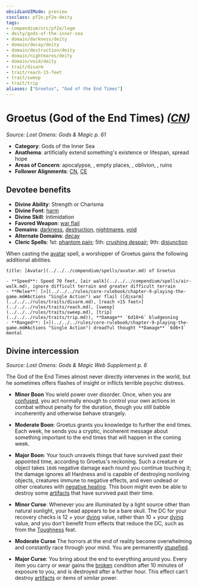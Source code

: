 ```yaml
---
obsidianUIMode: preview
cssclass: pf2e,pf2e-deity
tags:
- compendium/src/pf2e/logm
- deity/gods-of-the-inner-sea
- domain/darkness/deity
- domain/decay/deity
- domain/destruction/deity
- domain/nightmares/deity
- domain/void/deity
- trait/disarm
- trait/reach-15-feet
- trait/sweep
- trait/trip
aliases: ["Groetus", "God of the End Times"]
---
```

# Groetus (God of the End Times) *([CN](../../../Rules/traits/chaotic-neutral-b1.md))*  
*Source: Lost Omens: Gods & Magic p. 61*  

- **Category**: Gods of the Inner Sea
- **Anathema**: artificially extend something's existence or lifespan, spread hope
- **Areas of Concern**: apocalypse, , empty places, , oblivion, , ruins
- **Follower Alignments**: [CN](../../../Rules/traits/chaotic-neutral-b1.md), [CE](../../../Rules/traits/chaotic-evil-b1.md)

## Devotee benefits

- **Divine Ability**: Strength or Charisma
- **Divine Font**: [harm](../../spells/harm.md)
- **Divine Skill**: Intimidation
- **Favored Weapon**: [war flail](../../equipment/items/war-flail.md)
- **Domains**: [darkness](../domains.md#Darkness), [destruction](../domains.md#Destruction), [nightmares](../domains.md#Nightmares), [void](../domains.md#Void)
- **Alternate Domains**: [decay](../domains.md#Decay)
- **Cleric Spells**: 1st: [phantom pain](../../spells/phantom-pain.md); 5th: [crushing despair](../../spells/crushing-despair.md); 9th: [disjunction](../../spells/disjunction.md)

When casting the [avatar](../../spells/avatar.md) spell, a worshipper of Groetus gains the following additional abilities.

```ad-embed-avatar
title: [Avatar](../../../compendium/spells/avatar.md) of Groetus

- **Speed**: Speed 70 feet, [air walk](../../../compendium/spells/air-walk.md), ignore difficult terrain and greater difficult terrain
- **Melee**: [>](../../../rules/core-rulebook/chapter-9-playing-the-game.md#Actions "Single Action") war flail ([disarm](../../../rules/traits/disarm.md), [reach <15 feet>](../../../rules/traits/reach.md), [sweep](../../../rules/traits/sweep.md), [trip](../../../rules/traits/trip.md)), **Damage** `6d10+6` bludgeoning
- **Ranged**: [>](../../../rules/core-rulebook/chapter-9-playing-the-game.md#Actions "Single Action") dreadful thought **Damage** `6d6+3` mental
```

## Divine intercession
*Source: Lost Omens: Gods & Magic Web Supplement p. 6*

The God of the End Times almost never directly intervenes in the world, but he sometimes offers flashes of insight or inflicts terrible psychic distress.

- **Minor Boon** You wield power over disorder. Once, when you are [confused](../../../Rules/conditions.md#Confused), you act normally enough to control your own actions in combat without penalty for the duration, though you still babble incoherently and otherwise behave strangely.
- **Moderate Boon**: Groetus grants you knowledge to further the end times. Each week, he sends you a cryptic, incoherent message about something important to the end times that will happen in the coming week.
- **Major Boon**: Your touch unravels things that have survived past their appointed time, according to Groetus's reckoning. Such a creature or object takes `10d6` negative damage each round you continue touching it; the damage ignores all Hardness and is capable of destroying nonliving objects, creatures immune to negative effects, and even undead or other creatures with [negative healing](../../../Rules/abilities/negative-healing-b2.md). This boon might even be able to destroy some [artifacts](../../../Rules/traits/artifact-gmg.md) that have survived past their time.

- **Minor Curse**: Whenever you are illuminated by a light source other than natural sunlight, your head appears to be a bare skull. The DC for your recovery checks is 12 + your [dying](../../../Rules/conditions.md#Dying) value, rather than 10 + your [dying](../../../Rules/conditions.md#Dying) value, and you don't benefit from effects that reduce the DC, such as from the [Toughness](../../feats/toughness.md) feat.
- **Moderate Curse** The horrors at the end of reality become overwhelming and constantly race through your mind. You are permanently [stupefied](../../../Rules/conditions.md#Stupefied).
- **Major Curse**: You bring about the end to everything around you. Every item you carry or wear gains the [broken](../../../Rules/conditions.md#Broken) condition after 10 minutes of exposure to you, and is destroyed after a further hour. This effect can't destroy [artifacts](../../../Rules/traits/artifact-gmg.md) or items of similar power.
